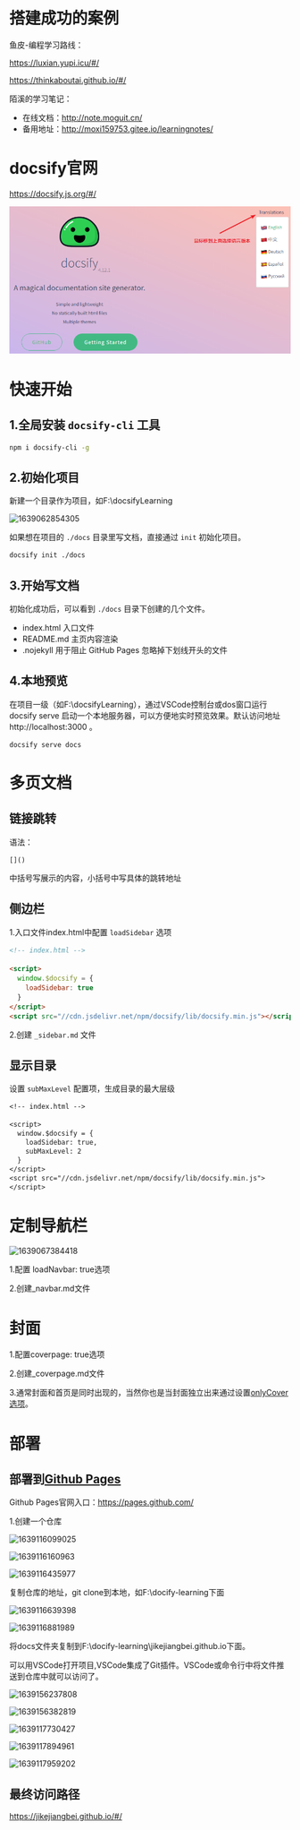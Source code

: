 # 搭建成功的案例

鱼皮-编程学习路线：

https://luxian.yupi.icu/#/

https://thinkaboutai.github.io/#/

陌溪的学习笔记：

- 在线文档：<http://note.moguit.cn/>
- 备用地址：<http://moxi159753.gitee.io/learningnotes/>

# docsify官网

https://docsify.js.org/#/

![docsify官网首页.png](../images/homePage/docsify官网首页.png)


# 快速开始

## 1.全局安装 `docsify-cli` 工具

```bash
npm i docsify-cli -g
```

## 2.初始化项目

新建一个目录作为项目，如F:\\docsifyLearning

![1639062854305](C:\Users\Administrator\AppData\Roaming\Typora\typora-user-images\1639062854305.png)

如果想在项目的 `./docs` 目录里写文档，直接通过 `init` 初始化项目。

```bash
docsify init ./docs
```

## 3.开始写文档

初始化成功后，可以看到 `./docs` 目录下创建的几个文件。

- index.html 入口文件
- README.md 主页内容渲染
- .nojekyll 用于阻止 GitHub Pages 忽略掉下划线开头的文件

## 4.本地预览

在项目一级（如F:\\docsifyLearning），通过VSCode控制台或dos窗口运行docsify serve 启动一个本地服务器，可以方便地实时预览效果。默认访问地址 http://localhost:3000 。

```
docsify serve docs
```

# 多页文档

## 链接跳转

语法：

```
[]()
```



中括号写展示的内容，小括号中写具体的跳转地址

## 侧边栏

1.入口文件index.html中配置 `loadSidebar` 选项

```html
<!-- index.html -->

<script>
  window.$docsify = {
    loadSidebar: true
  }
</script>
<script src="//cdn.jsdelivr.net/npm/docsify/lib/docsify.min.js"></script>
```

2.创建 `_sidebar.md` 文件

## 显示目录

设置 `subMaxLevel` 配置项，生成目录的最大层级

```
<!-- index.html -->

<script>
  window.$docsify = {
    loadSidebar: true,
    subMaxLevel: 2
  }
</script>
<script src="//cdn.jsdelivr.net/npm/docsify/lib/docsify.min.js"></script>
```

# 定制导航栏

![1639067384418](C:\Users\Administrator\AppData\Roaming\Typora\typora-user-images\1639067384418.png)

1.配置 loadNavbar: true选项

2.创建_navbar.md文件

# 封面

1.配置coverpage: true选项

2.创建_coverpage.md文件

3.通常封面和首页是同时出现的，当然你也是当封面独立出来通过设置[onlyCover 选项](https://docsify.js.org/#/zh-cn/configuration?id=onlycover)。

# 部署

## 部署到[Github Pages]((https://pages.github.com/))

Github Pages官网入口：<https://pages.github.com/>

1.创建一个仓库

![1639116099025](C:\Users\Administrator\AppData\Roaming\Typora\typora-user-images\1639116099025.png)



![1639116160963](C:\Users\Administrator\AppData\Roaming\Typora\typora-user-images\1639116160963.png)

![1639116435977](C:\Users\Administrator\AppData\Roaming\Typora\typora-user-images\1639116435977.png)



复制仓库的地址，git clone到本地，如F:\docify-learning下面

![1639116639398](C:\Users\Administrator\AppData\Roaming\Typora\typora-user-images\1639116639398.png)

![1639116881989](C:\Users\Administrator\AppData\Roaming\Typora\typora-user-images\1639116881989.png)

将docs文件夹复制到F:\docify-learning\jikejiangbei.github.io下面。

可以用VSCode打开项目,VSCode集成了Git插件。VSCode或命令行中将文件推送到仓库中就可以访问了。

![1639156237808](C:\Users\Administrator\AppData\Roaming\Typora\typora-user-images\1639156237808.png)

![1639156382819](C:\Users\Administrator\AppData\Roaming\Typora\typora-user-images\1639156382819.png)

![1639117730427](C:\Users\Administrator\AppData\Roaming\Typora\typora-user-images\1639117730427.png)

![1639117894961](C:\Users\Administrator\AppData\Roaming\Typora\typora-user-images\1639117894961.png)



![1639117959202](C:\Users\Administrator\AppData\Roaming\Typora\typora-user-images\1639117959202.png)



## 最终访问路径

https://jikejiangbei.github.io/#/